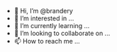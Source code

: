 - 👋 Hi, I’m @brandery
- 👀 I’m interested in ...
- 🌱 I’m currently learning ...
- 💞️ I’m looking to collaborate on ...
- 📫 How to reach me ...

<!---
brandery/brandery is a ✨ special ✨ repository because its `README.md` (this file) appears on your GitHub profile.
You can click the Preview link to take a look at your changes.
--->
